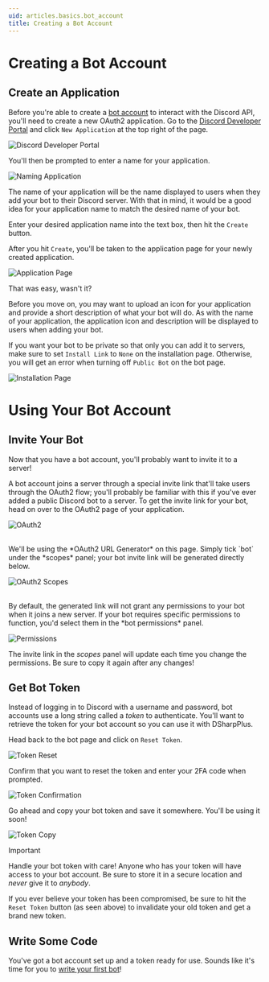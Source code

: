 ```yaml
---
uid: articles.basics.bot_account
title: Creating a Bot Account
---
```


# Creating a Bot Account

## Create an Application

Before you're able to create a [bot account][0] to interact with the Discord API, you'll need to create a new OAuth2
application. Go to the [Discord Developer Portal][1] and click `New Application` at the top right of the page.

![Discord Developer Portal][2]

You'll then be prompted to enter a name for your application.

![Naming Application][3]

The name of your application will be the name displayed to users when they add your bot to their Discord server. With
that in mind, it would be a good idea for your application name to match the desired name of your bot.

Enter your desired application name into the text box, then hit the `Create` button.

After you hit `Create`, you'll be taken to the application page for your newly created application.

![Application Page][4]

That was easy, wasn't it?

Before you move on, you may want to upload an icon for your application and provide a short description of what your bot
will do. As with the name of your application, the application icon and description will be displayed to users when
adding your bot.

If you want your bot to be private so that only you can add it to servers, make sure to set `Install Link` to `None` on the
installation page. Otherwise, you will get an error when turning off `Public Bot` on the bot page.

![Installation Page][5]

# Using Your Bot Account

## Invite Your Bot

Now that you have a bot account, you'll probably want to invite it to a server!

A bot account joins a server through a special invite link that'll take users through the OAuth2 flow; you'll probably
be familiar with this if you've ever added a public Discord bot to a server. To get the invite link for your bot, head
on over to the OAuth2 page of your application.

![OAuth2][6]

<br/>
We'll be using the *OAuth2 URL Generator* on this page. Simply tick `bot` under the *scopes* panel; your bot invite link
will be generated directly below.

![OAuth2 Scopes][7]

<br/>
By default, the generated link will not grant any permissions to your bot when it joins a new server. If your bot
requires specific permissions to function, you'd select them in the *bot permissions* panel.

![Permissions][8]

The invite link in the *scopes* panel will update each time you change the permissions. Be sure to copy it again after
any changes!

## Get Bot Token

Instead of logging in to Discord with a username and password, bot accounts use a long string called a *token* to
authenticate. You'll want to retrieve the token for your bot account so you can use it with DSharpPlus.

Head back to the bot page and click on `Reset Token`.

![Token Reset][9]

Confirm that you want to reset the token and enter your 2FA code when prompted.

![Token Confirmation][10]

Go ahead and copy your bot token and save it somewhere. You'll be using it soon!

![Token Copy][11]

>[!IMPORTANT]
> Handle your bot token with care! Anyone who has your token will have access to your bot account.
> Be sure to store it in a secure location and *never* give it to *anybody*.
>
> If you ever believe your token has been compromised, be sure to hit the `Reset Token` button (as seen above) to
> invalidate your old token and get a brand new token.

## Write Some Code

You've got a bot account set up and a token ready for use. Sounds like it's time for you to [write your first bot][11]!

<!-- LINKS -->
[0]: https://discord.com/developers/docs/topics/oauth2#bot-users
[1]: https://discord.com/developers/applications
[2]: ../../images/basics_bot_account_01.png "Creating an Application"
[3]: ../../images/basics_bot_account_02.png "Naming our new Application"
[4]: ../../images/basics_bot_account_03.png "Opening the Bot Page"
[5]: ../../images/basics_bot_account_04.png "Making the Bot Private"
[6]: ../../images/basics_bot_account_05.png "The OAuth2 Page"
[7]: ../../images/basics_bot_account_06.png "Scopes Panel"
[8]: ../../images/basics_bot_account_07.png "Permissions Panel"
[9]: ../../images/basics_bot_account_08.png "Resetting the Token"
[10]: ../../images/basics_bot_account_09.png "Confirming the Reset"
[11]: ../../images/basics_bot_account_10.png "Copying the new Token"
[12]: xref:articles.basics.first_bot
